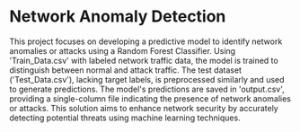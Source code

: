# Network Anomaly Detection
This project focuses on developing a predictive model to identify network anomalies or attacks using a Random Forest Classifier. Using 'Train_Data.csv' with labeled network traffic data, the model is trained to distinguish between normal and attack traffic. The test dataset ('Test_Data.csv'), lacking target labels, is preprocessed similarly and used to generate predictions. The model's predictions are saved in 'output.csv', providing a single-column file indicating the presence of network anomalies or attacks. This solution aims to enhance network security by accurately detecting potential threats using machine learning techniques.
